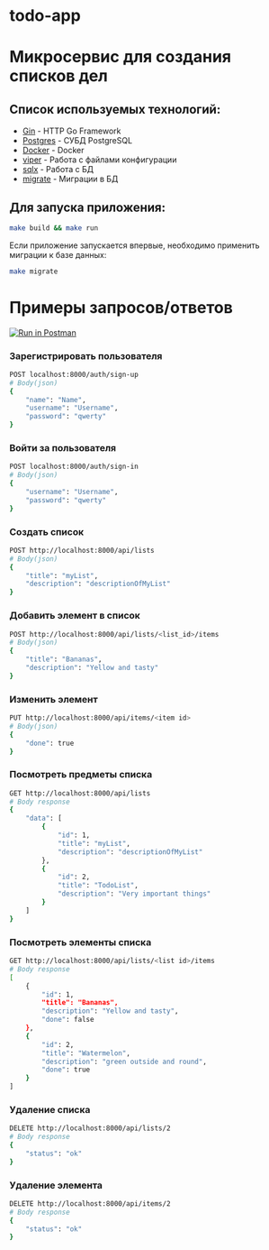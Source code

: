 # todo-app

# Микросервис для создания списков дел

## Список используемых технологий:

* [Gin](https://github.com/gin-gonic/gin) - HTTP Go Framework
* [Postgres](https://github.com/lib/pq) - СУБД PostgreSQL
* [Docker](https://www.docker.com/) - Docker
* [viper](https://github.com/spf13/viper) - Работа с файлами конфигурации
* [sqlx](https://github.com/jmoiron/sqlx) - Работа с БД
* [migrate](https://github.com/golang-migrate/migrate) - Миграции в БД

## Для запуска приложения:

``` bash
make build && make run
```

Если приложение запускается впервые, необходимо применить миграции к базе данных:

``` bash
make migrate
```

# Примеры запросов/ответов

[![Run in Postman](https://run.pstmn.io/button.svg)](https://www.postman.com/altimetry-cosmonaut-24747535/workspace/9b7c651f-7961-43ec-99a6-3af777ee7f1e/documentation/17406947-515440b7-8466-465d-bc3e-a49c8e40cc53)

### Зарегистрировать пользователя
``` bash
POST localhost:8000/auth/sign-up
# Body(json)
{
    "name": "Name",
    "username": "Username",
    "password": "qwerty"
}
```

### Войти за пользователя
``` bash
POST localhost:8000/auth/sign-in
# Body(json)
{
    "username": "Username",
    "password": "qwerty"
}
```

### Создать список
``` bash
POST http://localhost:8000/api/lists
# Body(json)
{
    "title": "myList",
    "description": "descriptionOfMyList"
}
```

### Добавить элемент в список
``` bash
POST http://localhost:8000/api/lists/<list_id>/items
# Body(json)
{
    "title": "Bananas",
    "description": "Yellow and tasty"
}
```

### Изменить элемент
``` bash
PUT http://localhost:8000/api/items/<item id>
# Body(json)
{
    "done": true
}
```

### Посмотреть предметы списка
``` bash
GET http://localhost:8000/api/lists
# Body response
{
    "data": [
        {
            "id": 1,
            "title": "myList",
            "description": "descriptionOfMyList"
        },
        {
            "id": 2,
            "title": "TodoList",
            "description": "Very important things"
        }
    ]
}
```

### Посмотреть элементы списка
``` bash
GET http://localhost:8000/api/lists/<list id>/items
# Body response
[
    {
        "id": 1,
        "title": "Bananas",
        "description": "Yellow and tasty",
        "done": false
    },
    {
        "id": 2,
        "title": "Watermelon",
        "description": "green outside and round",
        "done": true
    }
]
```

### Удаление списка
``` bash
DELETE http://localhost:8000/api/lists/2
# Body response
{
    "status": "ok"
}
```

### Удаление элемента
``` bash
DELETE http://localhost:8000/api/items/2
# Body response
{
    "status": "ok"
}
```
